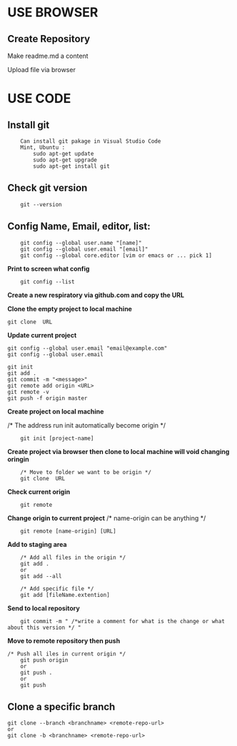 # USE BROWSER

## Create Repository
Make readme.md a content

Upload file via browser

# USE CODE

## Install git
```
    Can install git pakage in Visual Studio Code
    Mint, Ubuntu : 
        sudo apt-get update
        sudo apt-get upgrade
        sudo apt-get install git
```
## Check git version
```
    git --version
```
## Config Name, Email, editor, list:
```
    git config --global user.name "[name]"
    git config --global user.email "[email]"
    git config --global core.editor [vim or emacs or ... pick 1]
```
**Print to screen what config**
```
    git config --list
```
**Create a new respiratory via github.com and copy the URL**

**Clone the empty project to local machine**
```
git clone  URL    
```
**Update current project**
```
git config --global user.email "email@example.com"
git config --global user.email

git init
git add .
git commit -m "<message>"
git remote add origin <URL>
git remote -v
git push -f origin master
```

**Create project on local machine**

/* The address run init automatically become origin */
```
    git init [project-name]
```
**Create project via browser then clone to local machine will void changing oringin**
```
    /* Move to folder we want to be origin */
    git clone  URL    
```
**Check current origin**
```
    git remote
```
**Change origin to current project**
/* name-origin can be anything */
```
    git remote [name-origin] [URL]
```

**Add to staging area**
```
    /* Add all files in the origin */
    git add .
    or
    git add --all
    
    /* Add specific file */
    git add [fileName.extention]
```
**Send to local repository**
```
    git commit -m " /*write a comment for what is the change or what about this version */ "
```
**Move to remote repository then push**
```
/* Push all iles in current origin */
    git push origin
    or
    git push .
    or
    git push
```
## Clone a specific branch
```
git clone --branch <branchname> <remote-repo-url>
or
git clone -b <branchname> <remote-repo-url>
```
